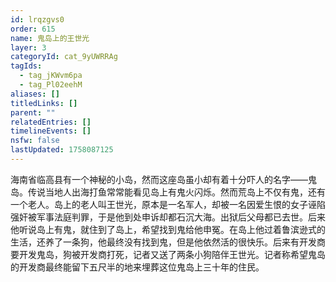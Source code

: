 ```yaml
---
id: lrqzgvs0
order: 615
name: 鬼岛上的王世光
layer: 3
categoryId: cat_9yUWRRAg
tagIds:
  - tag_jKWvm6pa
  - tag_Pl02eehM
aliases: []
titledLinks: []
parent: ""
relatedEntries: []
timelineEvents: []
nsfw: false
lastUpdated: 1758087125
---
```


海南省临高县有一个神秘的小岛，然而这座岛虽小却有着十分吓人的名字——鬼岛。传说当地人出海打鱼常常能看见岛上有鬼火闪烁。然而荒岛上不仅有鬼，还有一个老人。岛上的老人叫王世光，原本是一名军人，却被一名因爱生恨的女子诬陷强奸被军事法庭判罪，于是他到处申诉却都石沉大海。出狱后父母都已去世。后来他听说岛上有鬼，就住到了岛上，希望找到鬼给他申冤。在岛上他过着鲁滨逊式的生活，还养了一条狗，他最终没有找到鬼，但是他依然活的很快乐。后来有开发商要开发鬼岛，狗被开发商打死，记者又送了两条小狗陪伴王世光。记者称希望鬼岛的开发商最终能留下五尺半的地来埋葬这位鬼岛上三十年的住民。